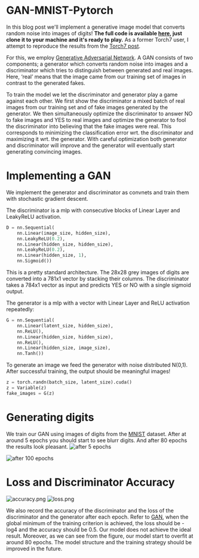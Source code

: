 # GAN-MNIST-Pytorch

In this blog post we'll implement a generative image model that converts random noise into images of digits! **The full code is available [here](https://github.com/BeierZhu/GAN-MNIST-Pytorch), just clone it to your machine and it's ready to play.** As a former Torch7 user, I attempt to reproduce the results from the [Torch7 post](http://torch.ch/blog/2015/11/13/gan.html).

For this, we employ [Generative Adversarial Network](https://arxiv.org/abs/1406.2661). A GAN consists of two components; a generator which converts random noise into images and a discriminator which tries to distinguish between generated and real images. Here, ‘real’ means that the image came from our training set of images in contrast to the generated fakes.

To train the model we let the discriminator and generator play a game against each other. We first show the discriminator a mixed batch of real images from our training set and of fake images generated by the generator. We then simultaneously optimize the discriminator to answer NO to fake images and YES to real images and optimize the generator to fool the discriminator into believing that the fake images were real. This corresponds to minimizing the classification error wrt. the discriminator and maximizing it wrt. the generator. With careful optimization both generator and discriminator will improve and the generator will eventually start generating convincing images.

# Implementing a GAN
We implement the generator and discriminator as convnets and train them with stochastic gradient descent.

The discriminator is a mlp with consecutive blocks of Linear Layer and LeakyReLU activation.

``` python
D = nn.Sequential(
    nn.Linear(image_size, hidden_size),
    nn.LeakyReLU(0.2),
    nn.Linear(hidden_size, hidden_size),
    nn.LeakyReLU(0.2),
    nn.Linear(hidden_size, 1),
    nn.Sigmoid())
```

This is a pretty standard architecture. The 28x28 grey images of digits are converted into a 781x1 vector by stacking their columns. The discriminator takes a 784x1 vector as input and predicts YES or NO with a single sigmoid output.

The generator is a mlp with a vector with Linear Layer and ReLU activation repeatedly:

```python
G = nn.Sequential(
    nn.Linear(latent_size, hidden_size),
    nn.ReLU(),
    nn.Linear(hidden_size, hidden_size),
    nn.ReLU(),
    nn.Linear(hidden_size, image_size),
    nn.Tanh())
```
To generate an image we feed the generator with noise distributed N(0,1). After successful training, the output should be meaningful images!

```python
z = torch.randn(batch_size, latent_size).cuda()
z = Variable(z)
fake_images = G(z)
```
# Generating digits
We train our GAN using images of digits from the [MNIST](http://yann.lecun.com/exdb/mnist/) dataset. After at around 5 epochs you should start to see blurr digits. And after 80 epochs the results look pleasant.
![after 5 epochs](https://upload-images.jianshu.io/upload_images/1231993-7f351e4231847f02.png?imageMogr2/auto-orient/strip%7CimageView2/2/w/1240)


![after 100 epochs](https://upload-images.jianshu.io/upload_images/1231993-4eff1a4d2b405a42.png?imageMogr2/auto-orient/strip%7CimageView2/2/w/1240)
# Loss and Discriminator Accuracy
![accuracy.png](https://upload-images.jianshu.io/upload_images/1231993-d76f92bd4f431100.png?imageMogr2/auto-orient/strip%7CimageView2/2/w/1240)
![loss.png](https://upload-images.jianshu.io/upload_images/1231993-e9e0a1f787427637.png?imageMogr2/auto-orient/strip%7CimageView2/2/w/1240)


We also record the accuracy of the discriminator and the loss of the discriminator and the generator after each epoch.  Refer to [GAN](https://arxiv.org/abs/1406.2661), when the global minimum of the training criterion is achieved, the loss should be -log4 and the accuracy should be 0.5. Our model does not achieve the ideal result. Moreover, as we can see from the figure, our model start to overfit at around 80 epochs. The model structure and the training strategy should be improved in the future.


